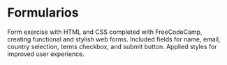 # Formularios
Form exercise with HTML and CSS completed with FreeCodeCamp, creating functional and stylish web forms. Included fields for name, email, country selection, terms checkbox, and submit button. Applied styles for improved user experience.
